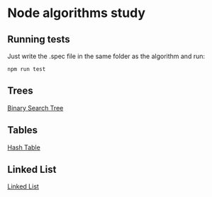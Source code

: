 # Node algorithms study

## Running tests

Just write the .spec file in the same folder as the algorithm and run:

```
npm run test
```

## Trees

[Binary Search Tree](/bst/)

## Tables

[Hash Table](/hashtable/)

## Linked List

[Linked List](/linkedlist/)
